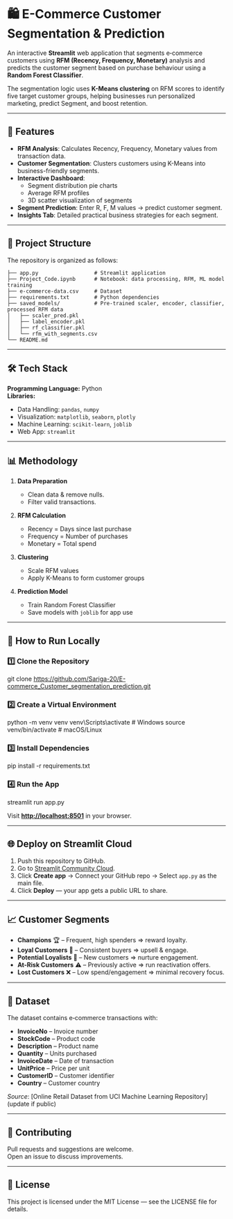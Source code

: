 # 🛍️ E-Commerce Customer Segmentation & Prediction

An interactive **Streamlit** web application that segments e‑commerce customers using **RFM (Recency, Frequency, Monetary)** analysis and predicts the customer segment based on purchase behaviour using a **Random Forest Classifier**.

The segmentation logic uses **K-Means clustering** on RFM scores to identify five target customer groups, helping businesses run personalized marketing, predict Segment, and boost retention.

---

## 📌 Features

- **RFM Analysis**: Calculates Recency, Frequency, Monetary values from transaction data.
- **Customer Segmentation**: Clusters customers using K-Means into business-friendly segments.
- **Interactive Dashboard**:
  - Segment distribution pie charts
  - Average RFM profiles
  - 3D scatter visualization of segments
- **Segment Prediction**: Enter R, F, M values → predict customer segment.
- **Insights Tab**: Detailed practical business strategies for each segment.

---
## 📂 Project Structure

The repository is organized as follows:

```plaintext
├── app.py                  # Streamlit application
├── Project_Code.ipynb      # Notebook: data processing, RFM, ML model training
├── e-commerce-data.csv     # Dataset
├── requirements.txt        # Python dependencies
├── saved_models/           # Pre-trained scaler, encoder, classifier, processed RFM data
│   ├── scaler_pred.pkl
│   ├── label_encoder.pkl
│   ├── rf_classifier.pkl
│   └── rfm_with_segments.csv
└── README.md

```
---

## 🛠 Tech Stack

**Programming Language:** Python  
**Libraries:**  
- Data Handling: `pandas`, `numpy`  
- Visualization: `matplotlib`, `seaborn`, `plotly`  
- Machine Learning: `scikit-learn`, `joblib`  
- Web App: `streamlit`  

---

## 📊 Methodology


1. **Data Preparation**
   - Clean data & remove nulls.
   - Filter valid transactions.

2. **RFM Calculation**
   - Recency = Days since last purchase  
   - Frequency = Number of purchases  
   - Monetary = Total spend

3. **Clustering**
   - Scale RFM values  
   - Apply K-Means to form customer groups

4. **Prediction Model**
   - Train Random Forest Classifier  
   - Save models with `joblib` for app use

---

## 🚀 How to Run Locally

### 1️⃣ Clone the Repository

git clone  https://github.com/Sariga-20/E-commerce_Customer_segmentation_prediction.git


### 2️⃣ Create a Virtual Environment 

python -m venv venv
venv\Scripts\activate # Windows
source venv/bin/activate # macOS/Linux

### 3️⃣ Install Dependencies

pip install -r requirements.txt


### 4️⃣ Run the App

streamlit run app.py

Visit [**http://localhost:8501**](http://localhost:8501) in your browser.

---

## 🌐 Deploy on Streamlit Cloud

1. Push this repository to GitHub.
2. Go to [Streamlit Community Cloud](https://share.streamlit.io/).
3. Click **Create app** → Connect your GitHub repo → Select `app.py` as the main file.
4. Click **Deploy** — your app gets a public URL to share.

---

## 📈 Customer Segments

- **Champions** 🏆 – Frequent, high spenders ⇒ reward loyalty.
- **Loyal Customers** 💎 – Consistent buyers ⇒ upsell & engage.
- **Potential Loyalists** 🌱 – New customers ⇒ nurture engagement.
- **At-Risk Customers** ⚠️ – Previously active ⇒ run reactivation offers.
- **Lost Customers** ❌ – Low spend/engagement ⇒ minimal recovery focus.

---

## 📄 Dataset
The dataset contains e‑commerce transactions with:
- **InvoiceNo** – Invoice number  
- **StockCode** – Product code  
- **Description** – Product name  
- **Quantity** – Units purchased  
- **InvoiceDate** – Date of transaction  
- **UnitPrice** – Price per unit  
- **CustomerID** – Customer identifier  
- **Country** – Customer country  

_Source_: [Online Retail Dataset from UCI Machine Learning Repository] (update if public)

---

## 🤝 Contributing

Pull requests and suggestions are welcome.  
Open an issue to discuss improvements.

---

## 📜 License

This project is licensed under the MIT License — see the LICENSE file for details.

